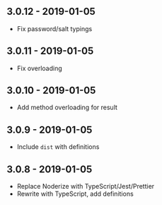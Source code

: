 ## 3.0.12 - 2019-01-05

- Fix password/salt typings

## 3.0.11 - 2019-01-05

- Fix overloading

## 3.0.10 - 2019-01-05

- Add method overloading for result

## 3.0.9 - 2019-01-05

- Include `dist` with definitions

## 3.0.8 - 2019-01-05

- Replace Noderize with TypeScript/Jest/Prettier
- Rewrite with TypeScript, add definitions
